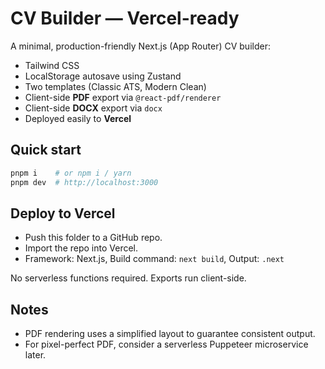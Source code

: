 # CV Builder — Vercel-ready

A minimal, production-friendly Next.js (App Router) CV builder:
- Tailwind CSS
- LocalStorage autosave using Zustand
- Two templates (Classic ATS, Modern Clean)
- Client-side **PDF** export via `@react-pdf/renderer`
- Client-side **DOCX** export via `docx`
- Deployed easily to **Vercel**

## Quick start

```bash
pnpm i    # or npm i / yarn
pnpm dev  # http://localhost:3000
```

## Deploy to Vercel
- Push this folder to a GitHub repo.
- Import the repo into Vercel.
- Framework: Next.js, Build command: `next build`, Output: `.next`

No serverless functions required. Exports run client-side.

## Notes
- PDF rendering uses a simplified layout to guarantee consistent output.
- For pixel-perfect PDF, consider a serverless Puppeteer microservice later.
